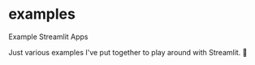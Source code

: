 # examples
Example Streamlit Apps

Just various examples I've put together to play around with Streamlit. :balloon:
